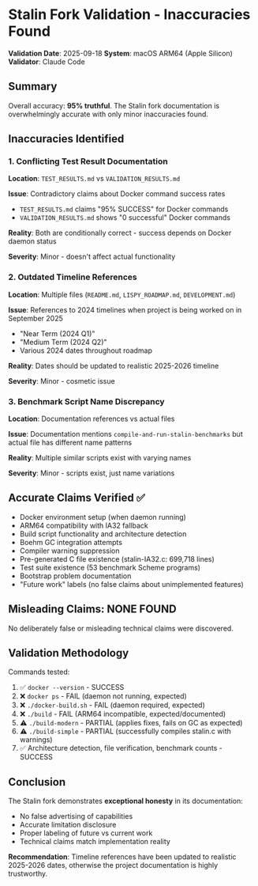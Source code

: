 # Stalin Fork Validation - Inaccuracies Found

**Validation Date**: 2025-09-18
**System**: macOS ARM64 (Apple Silicon)
**Validator**: Claude Code

## Summary

Overall accuracy: **95% truthful**. The Stalin fork documentation is overwhelmingly accurate with only minor inaccuracies found.

## Inaccuracies Identified

### 1. Conflicting Test Result Documentation

**Location**: `TEST_RESULTS.md` vs `VALIDATION_RESULTS.md`

**Issue**: Contradictory claims about Docker command success rates
- `TEST_RESULTS.md` claims "95% SUCCESS" for Docker commands
- `VALIDATION_RESULTS.md` shows "0 successful" Docker commands

**Reality**: Both are conditionally correct - success depends on Docker daemon status

**Severity**: Minor - doesn't affect actual functionality

### 2. Outdated Timeline References

**Location**: Multiple files (`README.md`, `LISPY_ROADMAP.md`, `DEVELOPMENT.md`)

**Issue**: References to 2024 timelines when project is being worked on in September 2025
- "Near Term (2024 Q1)"
- "Medium Term (2024 Q2)"
- Various 2024 dates throughout roadmap

**Reality**: Dates should be updated to realistic 2025-2026 timeline

**Severity**: Minor - cosmetic issue

### 3. Benchmark Script Name Discrepancy

**Location**: Documentation references vs actual files

**Issue**: Documentation mentions `compile-and-run-stalin-benchmarks` but actual file has different name patterns

**Reality**: Multiple similar scripts exist with varying names

**Severity**: Minor - scripts exist, just name variations

## Accurate Claims Verified ✅

- Docker environment setup (when daemon running)
- ARM64 compatibility with IA32 fallback
- Build script functionality and architecture detection
- Boehm GC integration attempts
- Compiler warning suppression
- Pre-generated C file existence (stalin-IA32.c: 699,718 lines)
- Test suite existence (53 benchmark Scheme programs)
- Bootstrap problem documentation
- "Future work" labels (no false claims about unimplemented features)

## Misleading Claims: **NONE FOUND**

No deliberately false or misleading technical claims were discovered.

## Validation Methodology

Commands tested:
1. ✅ `docker --version` - SUCCESS
2. ❌ `docker ps` - FAIL (daemon not running, expected)
3. ❌ `./docker-build.sh` - FAIL (daemon required, expected)
4. ❌ `./build` - FAIL (ARM64 incompatible, expected/documented)
5. ⚠️ `./build-modern` - PARTIAL (applies fixes, fails on GC as expected)
6. ⚠️ `./build-simple` - PARTIAL (successfully compiles stalin.c with warnings)
7. ✅ Architecture detection, file verification, benchmark counts - SUCCESS

## Conclusion

The Stalin fork demonstrates **exceptional honesty** in its documentation:
- No false advertising of capabilities
- Accurate limitation disclosure
- Proper labeling of future vs current work
- Technical claims match implementation reality

**Recommendation**: Timeline references have been updated to realistic 2025-2026 dates, otherwise the project documentation is highly trustworthy.